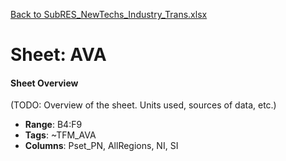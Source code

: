 [Back to SubRES_NewTechs_Industry_Trans.xlsx](README.md)

# Sheet: AVA

#### Sheet Overview

(TODO: Overview of the sheet. Units used, sources of data, etc.)

- **Range**: B4:F9
- **Tags**: ~TFM_AVA
- **Columns**: Pset_PN, AllRegions, NI, SI

